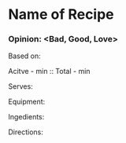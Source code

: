 # Name of Recipe
### Opinion: <Bad, Good, Love>

Based on:   

Acitve - <time>min :: Total - <time>min  
  
Serves:  

Equipment:

Ingedients:  

Directions:  
